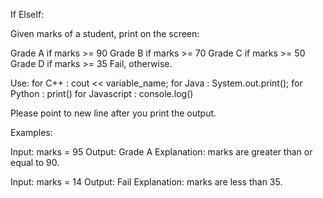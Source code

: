 If ElseIf:

Given marks of a student, print on the screen:

Grade A if marks >= 90
Grade B if marks >= 70
Grade C if marks >= 50
Grade D if marks >= 35
Fail, otherwise.


Use:
for C++ : cout << variable_name;
for Java : System.out.print();
for Python : print()
for Javascript : console.log()

Please point to new line after you print the output.


Examples:

Input: marks = 95
Output: Grade A
Explanation: marks are greater than or equal to 90.

Input: marks = 14
Output: Fail
Explanation: marks are less than 35.